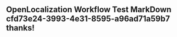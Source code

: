 <properties
ms.topic="hero-topic"
ms.test1="hero-topic"
ms.test2="test"/>

## OpenLocalization Workflow Test MarkDown cfd73e24-3993-4e31-8595-a96ad71a59b7 thanks!
